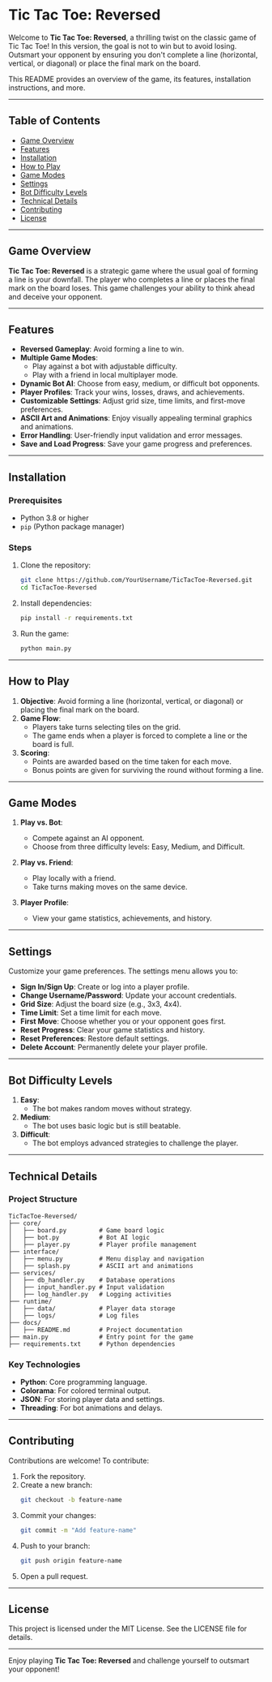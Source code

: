 # Tic Tac Toe: Reversed

Welcome to **Tic Tac Toe: Reversed**, a thrilling twist on the classic game of Tic Tac Toe! In this version, the goal is not to win but to avoid losing. Outsmart your opponent by ensuring you don't complete a line (horizontal, vertical, or diagonal) or place the final mark on the board.

This README provides an overview of the game, its features, installation instructions, and more.

---

## Table of Contents

- [Game Overview](#game-overview)
- [Features](#features)
- [Installation](#installation)
- [How to Play](#how-to-play)
- [Game Modes](#game-modes)
- [Settings](#settings)
- [Bot Difficulty Levels](#bot-difficulty-levels)
- [Technical Details](#technical-details)
- [Contributing](#contributing)
- [License](#license)

---

## Game Overview

**Tic Tac Toe: Reversed** is a strategic game where the usual goal of forming a line is your downfall. The player who completes a line or places the final mark on the board loses. This game challenges your ability to think ahead and deceive your opponent.

---

## Features

- **Reversed Gameplay**: Avoid forming a line to win.
- **Multiple Game Modes**:
    - Play against a bot with adjustable difficulty.
    - Play with a friend in local multiplayer mode.
- **Dynamic Bot AI**: Choose from easy, medium, or difficult bot opponents.
- **Player Profiles**: Track your wins, losses, draws, and achievements.
- **Customizable Settings**: Adjust grid size, time limits, and first-move preferences.
- **ASCII Art and Animations**: Enjoy visually appealing terminal graphics and animations.
- **Error Handling**: User-friendly input validation and error messages.
- **Save and Load Progress**: Save your game progress and preferences.

---

## Installation

### Prerequisites

- Python 3.8 or higher
- `pip` (Python package manager)

### Steps

1. Clone the repository:
     ```bash
     git clone https://github.com/YourUsername/TicTacToe-Reversed.git
     cd TicTacToe-Reversed
     ```
2. Install dependencies:
     ```bash
     pip install -r requirements.txt
     ```
3. Run the game:
     ```bash
     python main.py
     ```

---

## How to Play

1. **Objective**: Avoid forming a line (horizontal, vertical, or diagonal) or placing the final mark on the board.
2. **Game Flow**:
     - Players take turns selecting tiles on the grid.
     - The game ends when a player is forced to complete a line or the board is full.
3. **Scoring**:
     - Points are awarded based on the time taken for each move.
     - Bonus points are given for surviving the round without forming a line.

---

## Game Modes

1. **Play vs. Bot**:
     - Compete against an AI opponent.
     - Choose from three difficulty levels: Easy, Medium, and Difficult.

2. **Play vs. Friend**:
     - Play locally with a friend.
     - Take turns making moves on the same device.

3. **Player Profile**:
     - View your game statistics, achievements, and history.

---

## Settings

Customize your game preferences. The settings menu allows you to:

- **Sign In/Sign Up**: Create or log into a player profile.
- **Change Username/Password**: Update your account credentials.
- **Grid Size**: Adjust the board size (e.g., 3x3, 4x4).
- **Time Limit**: Set a time limit for each move.
- **First Move**: Choose whether you or your opponent goes first.
- **Reset Progress**: Clear your game statistics and history.
- **Reset Preferences**: Restore default settings.
- **Delete Account**: Permanently delete your player profile.

---

## Bot Difficulty Levels

1. **Easy**:
     - The bot makes random moves without strategy.
2. **Medium**:
     - The bot uses basic logic but is still beatable.
3. **Difficult**:
     - The bot employs advanced strategies to challenge the player.

---

## Technical Details

### Project Structure

```
TicTacToe-Reversed/
├── core/
│   ├── board.py         # Game board logic
│   ├── bot.py           # Bot AI logic
│   ├── player.py        # Player profile management
├── interface/
│   ├── menu.py          # Menu display and navigation
│   ├── splash.py        # ASCII art and animations
├── services/
│   ├── db_handler.py    # Database operations
│   ├── input_handler.py # Input validation
│   ├── log_handler.py   # Logging activities
├── runtime/
│   ├── data/            # Player data storage
│   ├── logs/            # Log files
├── docs/
│   ├── README.md        # Project documentation
├── main.py              # Entry point for the game
├── requirements.txt     # Python dependencies
```

### Key Technologies

- **Python**: Core programming language.
- **Colorama**: For colored terminal output.
- **JSON**: For storing player data and settings.
- **Threading**: For bot animations and delays.

---

## Contributing

Contributions are welcome! To contribute:

1. Fork the repository.
2. Create a new branch:
     ```bash
     git checkout -b feature-name
     ```
3. Commit your changes:
     ```bash
     git commit -m "Add feature-name"
     ```
4. Push to your branch:
     ```bash
     git push origin feature-name
     ```
5. Open a pull request.

---

## License

This project is licensed under the MIT License. See the LICENSE file for details.

---

Enjoy playing **Tic Tac Toe: Reversed** and challenge yourself to outsmart your opponent!
